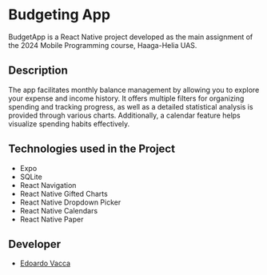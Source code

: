 # Budgeting App

BudgetApp is a React Native project developed as the main assignment of the 2024 Mobile Programming course, Haaga-Helia UAS.

## Description

The app facilitates monthly balance management by allowing you to explore your expense and income history.
It offers multiple filters for organizing spending and tracking progress, as well as a detailed statistical analysis is provided through various charts.
Additionally, a calendar feature helps visualize spending habits effectively.

## Technologies used in the Project

- Expo
- SQLite
- React Navigation
- React Native Gifted Charts
- React Native Dropdown Picker
- React Native Calendars
- React Native Paper

## Developer

- [Edoardo Vacca](https://github.com/edoardovac)

